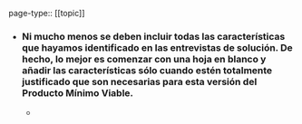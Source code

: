 page-type:: [[topic]]
- ### Ni mucho menos se deben incluir todas las características que hayamos identificado en las entrevistas de solución. De hecho, lo mejor es comenzar con una hoja en blanco y añadir las características sólo cuando estén totalmente justificado que son necesarias para esta versión del Producto Mínimo Viable.
  - 


